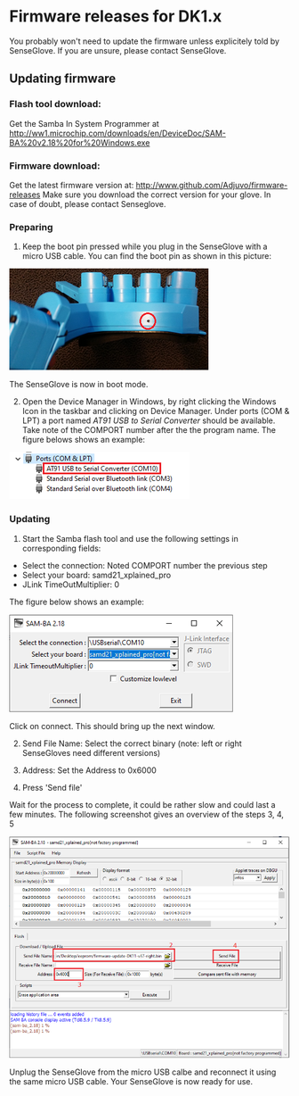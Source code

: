 # Firmware releases for DK1.x

You probably won't need to update the firmware unless explicitely told by SenseGlove. 
If you are unsure, please contact SenseGlove. 

## Updating firmware

### Flash tool download:
Get the Samba In System Programmer at http://ww1.microchip.com/downloads/en/DeviceDoc/SAM-BA%20v2.18%20for%20Windows.exe

### Firmware download:
Get the latest firmware version at: http://www.github.com/Adjuvo/firmware-releases
Make sure you download the correct version for your glove. In case of doubt, please contact Senseglove.

### Preparing
1. Keep the boot pin pressed while you plug in the SenseGlove with a micro USB cable. You can find the boot pin
as shown in this picture: 

![Screenshot](https://github.com/Adjuvo/firmware-releases/raw/master/bootpin.png "bootpin")

The SenseGlove is now in boot mode. 

2. Open the Device Manager in Windows, by right clicking the Windows Icon in the taskbar and clicking on Device Manager. Under ports (COM & LPT) a port named *AT91 USB to Serial Converter* should be available. Take note of the COMPORT number after the the program name. The figure belows shows an example:

![Screenshot](https://github.com/Adjuvo/firmware-releases/raw/master/comport.png "select")

### Updating
1. Start the Samba flash tool and use the following settings in corresponding fields:
- Select the connection: Noted COMPORT number the previous step
- Select your board: samd21_xplained_pro
- JLink TimeOutMultiplier: 0

The figure below shows an example:

![Screenshot](https://github.com/Adjuvo/firmware-releases/raw/master/select.png "select")

Click on connect. This should bring up the next window.

2. Send File Name: Select the correct binary (note: left or right SenseGloves need different versions)

3. Address: Set the Address to 0x6000

4. Press 'Send file'

Wait for the process to complete, it could be rather slow and could last a few minutes.
The following screenshot gives an overview of the steps 3, 4, 5

![Screenshot2](https://github.com/Adjuvo/firmware-releases/raw/master/write.png "write")

Unplug the SenseGlove from the micro USB calbe and reconnect it using the same micro USB cable.
Your SenseGlove is now ready for use.
